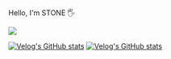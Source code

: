 <p>Hello, I'm STONE 🖐️</p>
<a href="https://www.instagram.com/p_samename" target="blank">
    <img src="https://img.shields.io/badge/instagram-E4405F?style=flat-square&logo=instagram&logoColor=white"/>
</a>

[![Velog's GitHub stats](https://velog-readme-stats.vercel.app/api/badge?name=p-samename)](https://velog.io/@p-samename) 
[![Velog's GitHub stats](https://velog-readme-stats.vercel.app/api?name=p-samename)](https://github.com/p-samename/velog-readme-stats)
